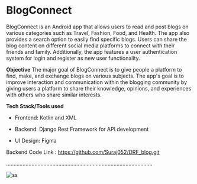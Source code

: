 # BlogConnect

BlogConnect is an Android app that allows users to read and post blogs on various categories such as Travel, Fashion, Food, and Health. The app also provides a search option to easily find specific blogs. Users can share the blog content on different social media platforms to connect with their friends and family. Additionally, the app features a user authentication system for login and register as new user functionality.

**Objective**
The major goal of BlogConnect is to give people a platform to find, make, and exchange blogs on various subjects. The app's goal is to improve interaction and communication within the blogging community by giving users a platform to share their knowledge, opinions, and experiences with others who share similar interests.

**Tech Stack/Tools used**
- Frontend: Kotlin and XML
* Backend: Django Rest Framework for API development
- UI Design: Figma


Backend Code Link : https://github.com/Suraj052/DRF_blog.git


.................................................................................................. 

![ss](https://github.com/Suraj052/BlogConnect/assets/78478151/439e7211-2208-411e-8e31-092498852595)

